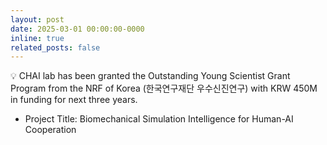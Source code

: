 ```yaml
---
layout: post
date: 2025-03-01 00:00:00-0000
inline: true
related_posts: false
---
```


💡 CHAI lab has been granted the Outstanding Young Scientist Grant Program from the NRF of Korea (한국연구재단 우수신진연구) with KRW 450M in funding for next three years.

- Project Title: Biomechanical Simulation Intelligence for Human-AI Cooperation